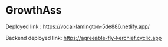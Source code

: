 # GrowthAss

Deployed link : https://vocal-lamington-5de886.netlify.app/


Backend deployed link: https://agreeable-fly-kerchief.cyclic.app
